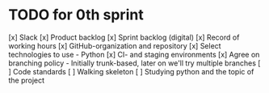 # TODO for 0th sprint
[x] Slack
[x] Product backlog
[x] Sprint backlog (digital)
[x] Record of working hours
[x] GitHub-organization and repository
[x] Select technologies to use
	- Python
[x] CI- and staging environments
[x] Agree on branching policy
	- Initially trunk-based, later on we'll try multiple branches
[ ] Code standards
[ ] Walking skeleton
[ ] Studying python and the topic of the project
